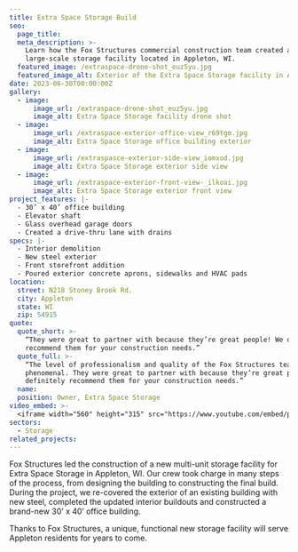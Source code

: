 ```yaml
---
title: Extra Space Storage Build
seo:
  page_title:
  meta_description: >-
    Learn how the Fox Structures commercial construction team created a
    large-scale storage facility located in Appleton, WI.
  featured_image: /extraspace-drone-shot_euz5yu.jpg
  featured_image_alt: Exterior of the Extra Space Storage facility in Appleton, WI
date: 2023-06-30T00:00:00Z
gallery:
  - image:
      image_url: /extraspace-drone-shot_euz5yu.jpg
      image_alt: Extra Space Storage facility drone shot
  - image:
      image_url: /extraspace-exterior-office-view_r69tgm.jpg
      image_alt: Extra Space Storage office building exterior
  - image:
      image_url: /extraspasce-exterior-side-view_iomxod.jpg
      image_alt: Extra Space Storage exterior side view
  - image:
      image_url: /extraspace-exterior-front-view-_ilkoai.jpg
      image_alt: Extra Space Storage exterior front view
project_features: |-
  - 30’ x 40’ office building
  - Elevator shaft
  - Glass overhead garage doors
  - Created a drive-thru lane with drains 
specs: |-
  - Interior demolition
  - New steel exterior
  - Front storefront addition
  - Poured exterior concrete aprons, sidewalks and HVAC pads 
location:
  street: N218 Stoney Brook Rd.
  city: Appleton
  state: WI
  zip: 54915
quote:
  quote_short: >-
    “They were great to partner with because they’re great people! We definitely
    recommend them for your construction needs.”
  quote_full: >-
    “The level of professionalism and quality of the Fox Structures team is
    phenomenal. They were great to partner with because they’re great people! We
    definitely recommend them for your construction needs.”
  name:
  position: Owner, Extra Space Storage
video_embed: >-
  <iframe width="560" height="315" src="https://www.youtube.com/embed/p3AN4nIHbGY?si=U7ka-y5Bimoqa3ap" title="YouTube video player" frameborder="0" allow="accelerometer; autoplay; clipboard-write; encrypted-media; gyroscope; picture-in-picture; web-share" referrerpolicy="strict-origin-when-cross-origin" allowfullscreen></iframe>
sectors:
  - Storage
related_projects:
---
```

Fox Structures led the construction of a new multi-unit storage facility for Extra Space Storage in Appleton, WI. Our crew took charge in many steps of the process, from designing the building to constructing the final build. During the project, we re-covered the exterior of an existing building with new steel, completed the updated interior buildouts and constructed a brand-new 30’ x 40’ office building. 

Thanks to Fox Structures, a unique, functional new storage facility will serve Appleton residents for years to come. 